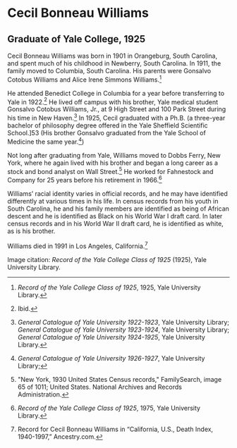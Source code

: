 # Cecil Bonneau Williams
## Graduate of Yale College, 1925

Cecil Bonneau Williams was born in 1901 in Orangeburg, South Carolina, and spent much of his childhood in Newberry, South Carolina. In 1911, the family moved to Columbia, South Carolina. His parents were Gonsalvo Cotobus Williams and Alice Irene Simmons Williams.[^1] 

He attended Benedict College in Columbia for a year before transferring to Yale in 1922.[^2] He lived off campus with his brother, Yale medical student Gonsalvo Cotobus Williams, Jr., at 9 High Street and 100 Park Street during his time in New Haven.[^3] In 1925, Cecil graduated with a Ph.B. (a three-year bachelor of philosophy degree offered in the Yale Sheffield Scientific School.]53 (His brother Gonsalvo graduated from the Yale School of Medicine the same year.[^4]) 

Not long after graduating from Yale, Williams moved to Dobbs Ferry, New York, where he again lived with his brother and began a long career as a stock and bond analyst on Wall Street.[^5] He worked for Fahnestock and Company for 25 years before his retirement in 1966.[^6]  

Williams’ racial identity varies in official records, and he may have identified differently at various times in his life. In census records from his youth in South Carolina, he and his family members are identified as being of African descent and he is identified as Black on his World War I draft card. In later census records and in his World War II draft card, he is identified as white, as is his brother. 

Williams died in 1991 in Los Angeles, California.[^7] 

Image citation: *Record of the Yale College Class of 1925* (1925), Yale University Library.
 

[^1]: *Record of the Yale College Class of 1925*, 1925, Yale University Library. 
[^2]: Ibid. 
[^3]: *General Catalogue of Yale University 1922-1923*, Yale University Library; *General Catalogue of Yale University 1923-1924*, Yale University Library; *General Catalogue of Yale University 1924-1925*, Yale University Library. 
[^4]: *General Catalogue of Yale University 1926-1927*, Yale University Library; 
[^5]: "New York, 1930 United States Census records," FamilySearch, image 65 of 1011; United States. National Archives and Records Administration. 
[^6]: *Record of the Yale College Class of 1925*, 1975, Yale University Library. 
[^7]: Record for Cecil Bonneau Williams in “California, U.S., Death Index, 1940-1997,” Ancestry.com. 

